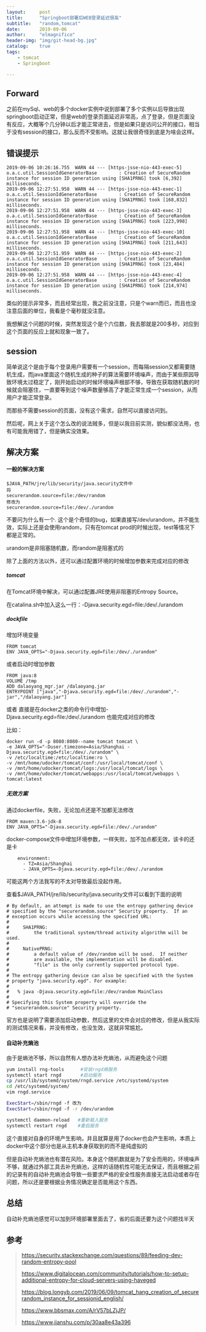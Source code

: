 ```yaml
---
layout:     post
title:      "Springboot部署后WEB登录延迟很高"
subtitle:   "random,tomcat"
date:       2019-09-06
author:     "elmagnifico"
header-img: "img/git-head-bg.jpg"
catalog:    true
tags:
    - tomcat
    - Springboot

---
```


## Forward

之前在mySql、web的多个docker实例中说到部署了多个实例以后导致出现springboot启动正常，但是web的登录页面延迟非常高，点了登录，但是页面没有反应，大概等个几分钟以后才能正常进去，但是如果只是访问公开的接口，相当于没有session的接口，那么反而不受影响。这就让我很奇怪到底是为啥会这样。

## 错误提示

```
2019-09-06 10:26:16.755  WARN 44 --- [https-jsse-nio-443-exec-5] o.a.c.util.SessionIdGeneratorBase        : Creation of SecureRandom instance for session ID generation using [SHA1PRNG] took [6,392] milliseconds.
2019-09-06 12:27:51.958  WARN 44 --- [https-jsse-nio-443-exec-1] o.a.c.util.SessionIdGeneratorBase        : Creation of SecureRandom instance for session ID generation using [SHA1PRNG] took [168,832] milliseconds.
2019-09-06 12:27:51.958  WARN 44 --- [https-jsse-nio-443-exec-3] o.a.c.util.SessionIdGeneratorBase        : Creation of SecureRandom instance for session ID generation using [SHA1PRNG] took [223,998] milliseconds.
2019-09-06 12:27:51.958  WARN 44 --- [https-jsse-nio-443-exec-10] o.a.c.util.SessionIdGeneratorBase        : Creation of SecureRandom instance for session ID generation using [SHA1PRNG] took [211,643] milliseconds.
2019-09-06 12:27:51.959  WARN 44 --- [https-jsse-nio-443-exec-2] o.a.c.util.SessionIdGeneratorBase        : Creation of SecureRandom instance for session ID generation using [SHA1PRNG] took [23,484] milliseconds.
2019-09-06 12:27:51.958  WARN 44 --- [https-jsse-nio-443-exec-4] o.a.c.util.SessionIdGeneratorBase        : Creation of SecureRandom instance for session ID generation using [SHA1PRNG] took [214,974] milliseconds.
```

类似的提示非常多，而且经常出现，我之前没注意，只是个warn而已，而且也没注意后面的单位，我看是个毫秒就没注意。

我想解这个问题的时候，突然发现这个是个六位数，我去那就是200多秒，对应到这个页面的反应上就和现象一致了。

## session

简单说这个是由于每个登录用户需要有一个session，而每隔session又都需要随机生成，而java里面这个随机生成的种子的算法需要环境噪声，而由于某些原因导致环境太过稳定了，刚开始启动的时候环境噪声根部不够，导致在获取随机数的时候就会阻塞住，一直要等到这个噪声数量够高了才能正常生成一个session，从而用户才能正常登录。

而那些不需要session的页面，没有这个需求，自然可以直接访问到。

然后呢，网上关于这个怎么改的说法贼多，但是以我目前实测，貌似都没法用，也有可能我用错了，但是确实没效果。

## 解决方案

#### 一般的解决方案

```
$JAVA_PATH/jre/lib/security/java.security文件中
将
securerandom.source=file:/dev/random
修改为
securerandom.source=file:/dev/./urandom
```

不要问为什么有一个. 这个是个奇怪的bug，如果直接写/dev/urandom，并不能生效，实际上还是会使用random，只有在tomcat prod的时候出现，test等情况下都是正常的。

urandom是非阻塞随机数，而random是阻塞式的

除了上面的方法以外，还可以通过配置环境的时候增加参数来完成对应的修改

##### tomcat

在Tomcat环境中解决，可以通过配置JRE使用非阻塞的Entropy Source。

在catalina.sh中加入这么一行：-Djava.security.egd=file:/dev/./urandom  

##### dockfile

增加环境变量

```
FROM tomcat
ENV JAVA_OPTS="-Djava.security.egd=file:/dev/./urandom"
```

或者启动时增加参数

```
FROM java:8 
VOLUME /tmp 
ADD dalaoyang_mgr.jar /dalaoyang.jar
ENTRYPOINT ["java","-Djava.security.egd=file:/dev/./urandom","-jar","/dalaoyang.jar"]
```

或者 直接是在docker之类的命令行中增加-Djava.security.egd=file:/dev/./urandom   也能完成对应的修改

比如：

```
docker run -d -p 8080:8080--name tomcat tomcat \
-e JAVA_OPTS="-Duser.timezone=Asia/Shanghai -Djava.security.egd=file:/dev/./urandom" \
-v /etc/localtime:/etc/localtime:ro \
-v /mnt/home/udocker/tomcat/conf:/usr/local/tomcat/conf \
-v /mnt/home/udocker/tomcat/logs:/usr/local/tomcat/logs \
-v /mnt/home/udocker/tomcat/webapps:/usr/local/tomcat/webapps \
tomcat:latest
```

##### 无效方案

通过dockerfile，失败，无论加点还是不加都无法修改

```
FROM maven:3.6-jdk-8
ENV JAVA_OPTS="-Djava.security.egd=file:/dev/./urandom"
```

docker-compose文件中增加环境参数，一样失败，加不加点都无效，该卡的还是卡

```
    environment:
      - TZ=Asia/Shanghai
      - JAVA_OPTS=-Djava.security.egd=file:/dev/./urandom
```

可能这两个方法我写的不太对导致最后没起作用。

查看$JAVA_PATH/jre/lib/security/java.security文件可以看到下面的说明

```
# By default, an attempt is made to use the entropy gathering device
# specified by the "securerandom.source" Security property.  If an
# exception occurs while accessing the specified URL:
#
#     SHA1PRNG:
#         the traditional system/thread activity algorithm will be used.
#
#     NativePRNG:
#         a default value of /dev/random will be used.  If neither
#         are available, the implementation will be disabled.
#         "file" is the only currently supported protocol type.
#
# The entropy gathering device can also be specified with the System
# property "java.security.egd". For example:
#
#   % java -Djava.security.egd=file:/dev/random MainClass
#
# Specifying this System property will override the
# "securerandom.source" Security property.
```

官方也是说明了需要添加启动参数，然后这里的文件会对应的修改，但是从我实际的测试情况来看，并没有修改，也没生效，这就非常尴尬。

#### 自动补充熵池

由于是熵池不够，所以自然有人想办法补充熵池，从而避免这个问题

```bash
yum install rng-tools      #安装rngd熵服务
systemctl start rngd       #启动服务
cp /usr/lib/systemd/system/rngd.service /etc/systemd/system
cd /etc/systemd/system/
vim rngd.service 

ExecStart=/sbin/rngd -f 改为 
ExecStart=/sbin/rngd -f -r /dev/urandom

systemctl daemon-reload   #重新载入服务 
systemctl restart rngd    #重启服务
```

这个直接对自身的环境产生影响，并且就算是用了docker也会产生影响，本质上docker中这个部分也是从主机本身获取到的而不是纯虚拟的

但是自动补充熵池也有潜在风险。本身这个随机数就是为了安全而用的，环境噪声不够，就通过外部工具去补充熵池，这样的话随机性可能无法保证，而且根据之前的记录有的自动补充熵池会导致一些要求严格的安全性服务直接无法启动或者存在问题，所以还是要根据业务情况确定是否能用这个东西。

## 总结

自动补充熵池感觉可以加到环境部署里面去了，省的后面还要为这个问题找半天

## 参考

> https://security.stackexchange.com/questions/89/feeding-dev-random-entropy-pool
>
> https://www.digitalocean.com/community/tutorials/how-to-setup-additional-entropy-for-cloud-servers-using-haveged
>
> https://blog.longyb.com/2019/06/09/tomcat_hang_creation_of_securerandom_instance_for_sessionid_english/
>
> https://www.bbsmax.com/A/rV57bLZjJP/
>
> https://www.jianshu.com/p/30aa8e43a396